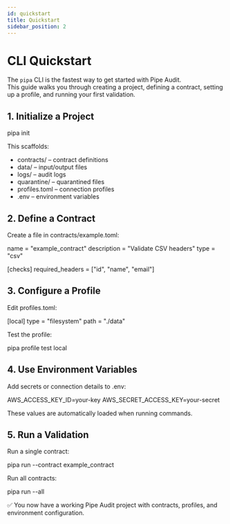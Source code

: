 ```yaml
---
id: quickstart
title: Quickstart
sidebar_position: 2
---
```


# CLI Quickstart

The `pipa` CLI is the fastest way to get started with Pipe Audit.  
This guide walks you through creating a project, defining a contract, setting up a profile, and running your first validation.

## 1. Initialize a Project

pipa init

This scaffolds:

- contracts/ – contract definitions
- data/ – input/output files
- logs/ – audit logs
- quarantine/ – quarantined files
- profiles.toml – connection profiles
- .env – environment variables

## 2. Define a Contract

Create a file in contracts/example.toml:

name = "example_contract"
description = "Validate CSV headers"
type = "csv"

[checks]
required_headers = ["id", "name", "email"]

## 3. Configure a Profile

Edit profiles.toml:

[local]
type = "filesystem"
path = "./data"

Test the profile:

pipa profile test local

## 4. Use Environment Variables

Add secrets or connection details to .env:

AWS_ACCESS_KEY_ID=your-key
AWS_SECRET_ACCESS_KEY=your-secret

These values are automatically loaded when running commands.

## 5. Run a Validation

Run a single contract:

pipa run --contract example_contract

Run all contracts:

pipa run --all

✅ You now have a working Pipe Audit project with contracts, profiles, and environment configuration.
